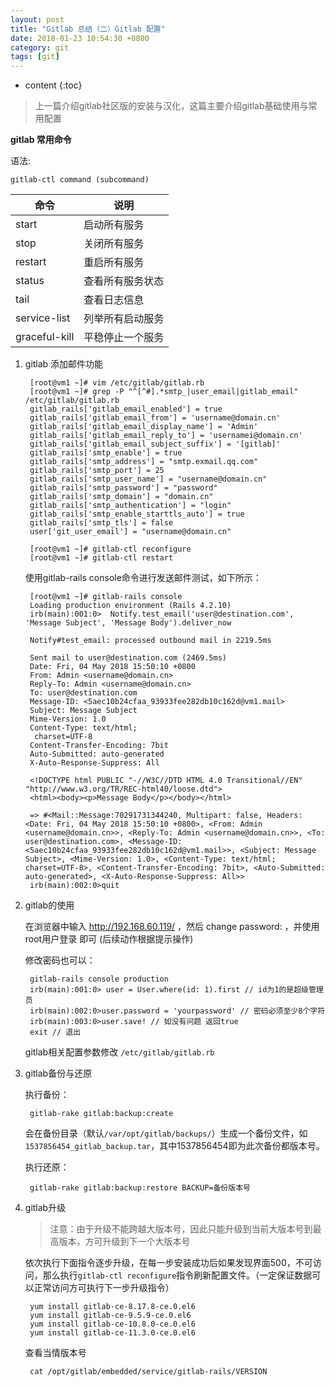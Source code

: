 ```yaml
---
layout: post
title: "Gitlab 总结（二）Gitlab 配置"
date: 2018-01-23 10:54:30 +0800
category: git
tags: [git]
---
```

* content
{:toc}

> 上一篇介绍gitlab社区版的安装与汉化，这篇主要介绍gitlab基础使用与常用配置

**gitlab 常用命令**

语法:

	gitlab-ctl command (subcommand)
	
	
|命令|说明|
|---|---|
|start|启动所有服务|
|stop|关闭所有服务|
|restart|重启所有服务|
|status|查看所有服务状态|
|tail|查看日志信息|
|service-list|列举所有启动服务|
|graceful-kill|平稳停止一个服务|


1. gitlab 添加邮件功能

		[root@vm1 ~]# vim /etc/gitlab/gitlab.rb
		[root@vm1 ~]# grep -P "^[^#].*smtp_|user_email|gitlab_email" /etc/gitlab/gitlab.rb
		gitlab_rails['gitlab_email_enabled'] = true
		gitlab_rails['gitlab_email_from'] = 'username@domain.cn'
		gitlab_rails['gitlab_email_display_name'] = 'Admin'
		gitlab_rails['gitlab_email_reply_to'] = 'usernamei@domain.cn'
		gitlab_rails['gitlab_email_subject_suffix'] = '[gitlab]'
		gitlab_rails['smtp_enable'] = true
		gitlab_rails['smtp_address'] = "smtp.exmail.qq.com"
		gitlab_rails['smtp_port'] = 25 
		gitlab_rails['smtp_user_name'] = "username@domain.cn"
		gitlab_rails['smtp_password'] = "password"
		gitlab_rails['smtp_domain'] = "domain.cn"
		gitlab_rails['smtp_authentication'] = "login"
		gitlab_rails['smtp_enable_starttls_auto'] = true
		gitlab_rails['smtp_tls'] = false
		user['git_user_email'] = "username@domain.cn"
		
		[root@vm1 ~]# gitlab-ctl reconfigure
		[root@vm1 ~]# gitlab-ctl restart

	使用gitlab-rails console命令进行发送邮件测试，如下所示：

		[root@vm1 ~]# gitlab-rails console 
		Loading production environment (Rails 4.2.10)
		irb(main):001:0>  Notify.test_email('user@destination.com', 'Message Subject', 'Message Body').deliver_now
		
		Notify#test_email: processed outbound mail in 2219.5ms
		
		Sent mail to user@destination.com (2469.5ms)
		Date: Fri, 04 May 2018 15:50:10 +0800
		From: Admin <username@domain.cn>
		Reply-To: Admin <username@domain.cn>
		To: user@destination.com
		Message-ID: <5aec10b24cfaa_93933fee282db10c162d@vm1.mail>
		Subject: Message Subject
		Mime-Version: 1.0
		Content-Type: text/html;
		 charset=UTF-8
		Content-Transfer-Encoding: 7bit
		Auto-Submitted: auto-generated
		X-Auto-Response-Suppress: All
		
		<!DOCTYPE html PUBLIC "-//W3C//DTD HTML 4.0 Transitional//EN" "http://www.w3.org/TR/REC-html40/loose.dtd">
		<html><body><p>Message Body</p></body></html>
		
		=> #<Mail::Message:70291731344240, Multipart: false, Headers: <Date: Fri, 04 May 2018 15:50:10 +0800>, <From: Admin <username@domain.cn>>, <Reply-To: Admin <username@domain.cn>>, <To: user@destination.com>, <Message-ID: <5aec10b24cfaa_93933fee282db10c162d@vm1.mail>>, <Subject: Message Subject>, <Mime-Version: 1.0>, <Content-Type: text/html; charset=UTF-8>, <Content-Transfer-Encoding: 7bit>, <Auto-Submitted: auto-generated>, <X-Auto-Response-Suppress: All>>
		irb(main):002:0>quit
		

2. gitlab的使用

	在浏览器中输入 http://192.168.60.119/ ，然后 change password: ，并使用root用户登录 即可 (后续动作根据提示操作)


	修改密码也可以：
	
		gitlab-rails console production
		irb(main):001:0> user = User.where(id: 1).first // id为1的是超级管理员
		irb(main):002:0>user.password = 'yourpassword' // 密码必须至少8个字符
		irb(main):003:0>user.save! // 如没有问题 返回true
		exit // 退出
	
	
	gitlab相关配置参数修改 `/etc/gitlab/gitlab.rb`
	
	
3. gitlab备份与还原

	执行备份：
	
		gitlab-rake gitlab:backup:create

	会在备份目录（默认`/var/opt/gitlab/backups/`）生成一个备份文件，如`1537856454_gitlab_backup.tar`，其中1537856454即为此次备份都版本号。
	
	执行还原：
	
		gitlab-rake gitlab:backup:restore BACKUP=备份版本号

4. gitlab升级

	> 注意：由于升级不能跨越大版本号，因此只能升级到当前大版本号到最高版本，方可升级到下一个大版本号

	依次执行下面指令逐步升级，在每一步安装成功后如果发现界面500，不可访问，那么执行```gitlab-ctl reconfigure```指令刷新配置文件。（一定保证数据可以正常访问方可执行下一步升级指令）
	
		yum install gitlab-ce-8.17.8-ce.0.el6
		yum install gitlab-ce-9.5.9-ce.0.el6
		yum install gitlab-ce-10.8.0-ce.0.el6
		yum install gitlab-ce-11.3.0-ce.0.el6
	
	查看当情版本号 

		cat /opt/gitlab/embedded/service/gitlab-rails/VERSION



	
	